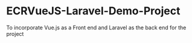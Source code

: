 # ECRVueJS-Laravel-Demo-Project
To incorporate Vue.js as a Front end and Laravel as the back end for the project
